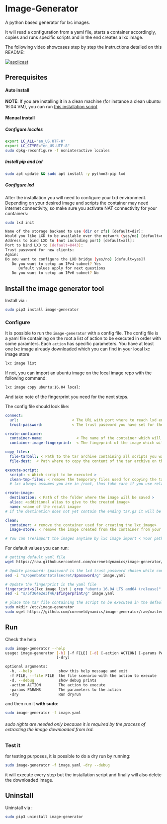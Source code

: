 # Image-Generator

A python based generator for lxc images.

It will read a configuration from a yaml file, starts a container accordingly,
copies and runs specific scripts and in the end creates a lxc image.

The following video showcases step by step the instructions detailed on this README: 

[![asciicast](https://asciinema.org/a/153313.png)](https://asciinema.org/a/153313)

## Prerequisites


#### Auto install
**NOTE**: If you are installing it in a clean machine (for instance a clean ubuntu 16.04 VM), you can run [this installation script](https://github.com/corenetdynamics/image-generator/raw/master/install.sh)

#### Manual install

##### Configure locales

```bash
export LC_ALL="en_US.UTF-8"
export LC_CTYPE="en_US.UTF-8"
sudo dpkg-reconfigure -f noninteractive locales
```
##### Install pip and lxd

```sh
sudo apt update && sudo apt install -y python3-pip lxd
```

##### Configure lxd

After the installation you will need to configure your lxd environment.
Depending on your desired image and scripts the container may need internet connectivity,
so make sure you activate NAT connectivity for your containers:

```sh
sudo lxd init

Name of the storage backend to use (dir or zfs) [default=dir]:
Would you like LXD to be available over the network (yes/no) [default=no]? yes
Address to bind LXD to (not including port) [default=all]:
Port to bind LXD to [default=8443]:
Trust password for new clients:
Again:
Do you want to configure the LXD bridge (yes/no) [default=yes]?
   Do you want to setup an IPv4 subnet? Yes
      Default values apply for next questions
   Do you want to setup an IPv6 subnet? No
```

## Install the image generator tool

Install via :

```bash
sudo pip3 install image-generator
```

### Configure 

It is possible to run the `image-generator` with a config file. The config file is a yaml file containing on the root a list of action to be executed in order with some paramters. Each `action` has specific parameters.
You have at least one lxc image already downloaded which you can find in your local lxc image store

```sh
lxc image list
```

If not, you can import an ubuntu image on the local image repo with the following command:

```sh
lxc image copy ubuntu:16.04 local:
```

And take note of the fingerprint you need for the next steps.


The config file should look like:

```yaml
connect:
  url:                        < The URL with port where to reach lxd engine >               # Mandatory
  trust-password:             < The trust password you have set for the lxd environment >                    # Mandatory

create-container:
  container-name:               < The name of the container which will be created >                                 # default: "image-generator"
  container-image-fingerprint:  < The fingeprint of the image which will be used as base image for the container >  # Mandatory; you do not need the complete image fingerprint, the one shown by lxc image list is enough

copy-files:
  file-tarball: < Path to the tar archive containing all scripts you want to push on the image >  # default: "./etc/files.tar"
  file-dest:  < Path where to copy the content of the tar archive on the container >              # default /root/files.tar

execute-script:
  script: < Which script to be executed >                                                       # Mandatory
  clean-tmp-files: < remove the temporary files used for copying the tarball on the container>  # default: False
  # lxc always assumes you are in /root, thus take care if you use relative paths to the scripts here

create-image:
  destination: < Path of the folder where the image will be saved >         # default: "/tmp"
  alias: <additional alias to give to the created image>                    # default: "Published by image-generator"
  name: <name of the result image>                                          # generated-image
# if the destination does not yet contain the ending tar.gz it will be added automatically

clean:
  container: < remove the container used for creating the lxc image>                        # default: True 
  image-store: < remove the image created from the container from your local image store>   # default: True

# You can (re)import the images anytime by lxc image import < Your path to the desired image.tar.gz > --alias < Your Alias here >
```

For default values you can run:

```bash
# getting default yaml file
wget https://raw.githubusercontent.com/corenetdynamics/image-generator/master/etc/image.yaml

# Update password: $password is the lxd trust password chosen while configuring it
sed -i "s/openbatontotalsecret/$password/g" image.yaml

# Update the fingerprint in the yaml file
fingerprint=$(lxc image list | grep "ubuntu 16.04 LTS amd64 (release)"| awk '{split($0,a,"|"); print a[3]}' | xargs)
sed -i "s/5f364e2e3f46/$fingerprint/g" image.yaml

# place the tar file containing the script to be executed in the default location
sudo mkdir /etc/image-generator
sudo wget https://github.com/corenetdynamics/image-generator/raw/master/files.tar -O /etc/image-generator/files.tar
```

## Run

Check the help

```bash
sudo image-generator --help
usage: image-generator [-h] [-f FILE] [-d] [-action ACTION] [-params PARAMS]
                       [-dry]

optional arguments:
  -h, --help            show this help message and exit
  -f FILE, --file FILE  the file scenario with the action to execute
  -d, --debug           show debug prints
  -action ACTION        The action to execute
  -params PARAMS        The parameters to the action
  -dry                  Run dryrun
```

and then run it **with sudo**:

```bash
sudo image-generator -f image.yaml
```

###### sudo rights are needed only because it is required by the process of extracting the image downloaded from lxd. 

### Test it

for testing purposes, it is possible to do a dry run by running:

```bash
sudo image-generator -f image.yaml -dry --debug
```

it will execute every step but the installation script and finally will also delete the downloaded image.

## Uninstall

Uninstall via :

```bash
sudo pip3 uninstall image-generator
```
